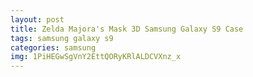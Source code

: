 ```yaml
---
layout: post
title: Zelda Majora's Mask 3D Samsung Galaxy S9 Case
tags: samsung galaxy s9
categories: samsung
img: 1PiHEGwSgVnY2EttQORyKRlALDCVXnz_x
---
```


